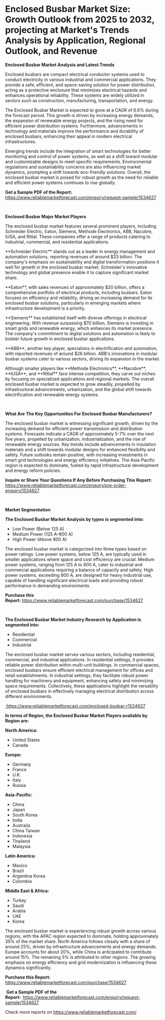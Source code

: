 <p><h1>Enclosed Busbar Market Size: Growth Outlook from 2025 to 2032, projecting at Market's Trends Analysis by Application, Regional Outlook, and Revenue</h1></p><p><strong>Enclosed Busbar Market Analysis and Latest Trends</strong></p>
<p><p>Enclosed busbars are compact electrical conductor systems used to conduct electricity in various industrial and commercial applications. They provide a safe, efficient, and space-saving solution for power distribution, acting as a protective enclosure that minimizes electrical hazards and enhances operational reliability. These systems are widely utilized in sectors such as construction, manufacturing, transportation, and energy.</p><p>The Enclosed Busbar Market is expected to grow at a CAGR of 6.6% during the forecast period. This growth is driven by increasing energy demands, the expansion of renewable energy projects, and the rising need for efficient power distribution systems. Furthermore, advancements in technology and materials improve the performance and durability of enclosed busbars, enhancing their appeal in modern electrical infrastructures. </p><p>Emerging trends include the integration of smart technologies for better monitoring and control of power systems, as well as a shift toward modular and customizable designs to meet specific requirements. Environmental regulations and sustainability concerns are also influencing market dynamics, prompting a shift towards eco-friendly solutions. Overall, the enclosed busbar market is poised for robust growth as the need for reliable and efficient power systems continues to rise globally.</p></p>
<p><strong>Get a Sample PDF of the Report:&nbsp;</strong> <a href="https://www.reliablemarketforecast.com/enquiry/request-sample/1534627?utm_campaign=1720&utm_medium=2&utm_source=Github&utm_content=ia&utm_term=13022025&utm_id=enclosed-busbar">https://www.reliablemarketforecast.com/enquiry/request-sample/1534627</a></p>
<p>&nbsp;</p>
<p><strong>Enclosed Busbar Major Market Players</strong></p>
<p><p>The enclosed busbar market features several prominent players, including Schneider Electric, Eaton, Siemens, Methode Electronics, ABB, Nacobre, IUSA, and Rittal. These companies offer a range of products catering to industrial, commercial, and residential applications.</p><p>**Schneider Electric** stands out as a leader in energy management and automation solutions, reporting revenues of around $33 billion. The company's emphasis on sustainability and digital transformation positions it well for growth in the enclosed busbar market. Schneider's innovative technology and global presence enable it to capture significant market share.</p><p>**Eaton**, with sales revenues of approximately $20 billion, offers a comprehensive portfolio of electrical products, including busbars. Eaton focuses on efficiency and reliability, driving an increasing demand for its enclosed busbar solutions, particularly in emerging markets where infrastructure development is a priority.</p><p>**Siemens** has established itself with diverse offerings in electrical engineering. With revenue surpassing $70 billion, Siemens is investing in smart grids and renewable energy, which enhances its market presence. The company's commitment to digital solutions and automation is likely to bolster future growth in enclosed busbar applications.</p><p>**ABB**, another key player, specializes in electrification and automation, with reported revenues of around $26 billion. ABB's innovations in modular busbar systems cater to various sectors, driving its expansion in the market.</p><p>Although smaller players like **Methode Electronics**, **Nacobre**, **IUSA**, and **Rittal** face intense competition, they carve out niches by focusing on specialized applications and regional markets. The overall enclosed busbar market is expected to grow steadily, propelled by infrastructural advancements, urbanization, and the global shift towards electrification and renewable energy systems.</p></p>
<p>&nbsp;</p>
<p><strong>What Are The Key Opportunities For Enclosed Busbar Manufacturers?</strong></p>
<p><p>The enclosed busbar market is witnessing significant growth, driven by the increasing demand for efficient power transmission and distribution systems. Forecasts indicate a CAGR of approximately 5-7% over the next five years, propelled by urbanization, industrialization, and the rise of renewable energy sources. Key trends include advancements in insulation materials and a shift towards modular designs for enhanced flexibility and safety. Future outlooks remain positive, with increasing investments in smart grid technologies and energy efficiency initiatives. The Asia-Pacific region is expected to dominate, fueled by rapid infrastructural development and energy reform policies.</p></p>
<p><strong>Inquire or Share Your Questions If Any Before Purchasing This Report:</strong> <a href="https://www.reliablemarketforecast.com/enquiry/pre-order-enquiry/1534627?utm_campaign=1720&utm_medium=2&utm_source=Github&utm_content=ia&utm_term=13022025&utm_id=enclosed-busbar">https://www.reliablemarketforecast.com/enquiry/pre-order-enquiry/1534627</a></p>
<p>&nbsp;</p>
<p><strong>Market Segmentation</strong></p>
<p><strong>The Enclosed Busbar Market Analysis by types is segmented into:</strong></p>
<p><ul><li>Low Power (Below 125 A)</li><li>Medium Power (125 A–800 A)</li><li>High Power (Above 800 A)</li></ul></p>
<p><p>The enclosed busbar market is categorized into three types based on power ratings. Low power systems, below 125 A, are typically used in smaller applications where space and cost efficiency are crucial. Medium power systems, ranging from 125 A to 800 A, cater to industrial and commercial applications requiring a balance of capacity and safety. High power systems, exceeding 800 A, are designed for heavy industrial use, capable of handling significant electrical loads and providing robust performance in demanding environments.</p></p>
<p><strong>Purchase this Report:&nbsp;</strong><a href="https://www.reliablemarketforecast.com/purchase/1534627?utm_campaign=1720&utm_medium=2&utm_source=Github&utm_content=ia&utm_term=13022025&utm_id=enclosed-busbar">https://www.reliablemarketforecast.com/purchase/1534627</a></p>
<p>&nbsp;</p>
<p><strong>The Enclosed Busbar Market Industry Research by Application is segmented into:</strong></p>
<p><ul><li>Residential</li><li>Commercial</li><li>Industrial</li></ul></p>
<p><p>The enclosed busbar market serves various sectors, including residential, commercial, and industrial applications. In residential settings, it provides reliable power distribution within multi-unit buildings. In commercial spaces, enclosed busbars ensure efficient electrical management for offices and retail establishments. In industrial settings, they facilitate robust power handling for machinery and equipment, enhancing safety and minimizing space requirements. Collectively, these applications highlight the versatility of enclosed busbars in effectively managing electrical distribution across different environments.</p></p>
<p><a href="https://www.reliablemarketforecast.com/enclosed-busbar-r1534627?utm_campaign=1720&utm_medium=2&utm_source=Github&utm_content=ia&utm_term=13022025&utm_id=enclosed-busbar">&nbsp;https://www.reliablemarketforecast.com/enclosed-busbar-r1534627</a></p>
<p><strong>In terms of Region, the Enclosed Busbar Market Players available by Region are:</strong></p>
<p>
    <p> <strong> North America: </strong>
        <ul>
            <li>United States</li>
            <li>Canada</li>
        </ul>
        </p> 
    <p> <strong> Europe: </strong>
        <ul>
            <li>Germany</li>
            <li>France</li>
            <li>U.K.</li>
            <li>Italy</li>
            <li>Russia</li>
        </ul>
        </p> 
    <p> <strong> Asia-Pacific: </strong>
        <ul>
            <li>China</li>
            <li>Japan</li>
            <li>South Korea</li>
            <li>India</li>
            <li>Australia</li>
            <li>China Taiwan</li>
            <li>Indonesia</li>
            <li>Thailand</li>
            <li>Malaysia</li>
        </ul>
        </p> 
    <p> <strong> Latin America: </strong>
        <ul>
            <li>Mexico</li>
            <li>Brazil</li>
            <li>Argentina Korea</li>
            <li>Colombia</li>
        </ul>
        </p> 
    <p> <strong> Middle East & Africa: </strong>
        <ul>
            <li>Turkey</li>
            <li>Saudi</li>
            <li>Arabia</li>
            <li>UAE</li>
            <li>Korea</li>
        </ul>
    </p>
    </p>
<p><p>The enclosed busbar market is experiencing robust growth across various regions, with the APAC region expected to dominate, holding approximately 35% of the market share. North America follows closely with a share of around 25%, driven by infrastructure advancements and energy demands. Europe accounts for about 20%, while China is anticipated to contribute around 15%. The remaining 5% is attributed to other regions. The growing emphasis on energy efficiency and grid modernization is influencing these dynamics significantly.</p></p>
<p><strong>Purchase this Report: </strong><a href="https://www.reliablemarketforecast.com/purchase/1534627?utm_campaign=1720&utm_medium=2&utm_source=Github&utm_content=ia&utm_term=13022025&utm_id=enclosed-busbar">https://www.reliablemarketforecast.com/purchase/1534627</a></p>
<p>&nbsp;<strong>Get a Sample PDF of the Report:&nbsp;&nbsp;</strong><a href="https://www.reliablemarketforecast.com/enquiry/request-sample/1534627?utm_campaign=1720&utm_medium=2&utm_source=Github&utm_content=ia&utm_term=13022025&utm_id=enclosed-busbar">https://www.reliablemarketforecast.com/enquiry/request-sample/1534627</a></p>
<p><strong></strong></p>
<p>Check more reports on <a href="https://www.reliablemarketforecast.com/?utm_campaign=1720&utm_medium=2&utm_source=Github&utm_content=ia&utm_term=13022025&utm_id=enclosed-busbar">https://www.reliablemarketforecast.com/</a></p>